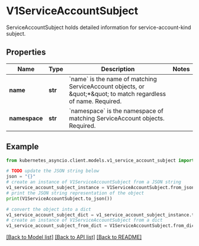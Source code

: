 # V1ServiceAccountSubject

ServiceAccountSubject holds detailed information for service-account-kind subject.

## Properties

Name | Type | Description | Notes
------------ | ------------- | ------------- | -------------
**name** | **str** | &#x60;name&#x60; is the name of matching ServiceAccount objects, or \&quot;*\&quot; to match regardless of name. Required. | 
**namespace** | **str** | &#x60;namespace&#x60; is the namespace of matching ServiceAccount objects. Required. | 

## Example

```python
from kubernetes_asyncio.client.models.v1_service_account_subject import V1ServiceAccountSubject

# TODO update the JSON string below
json = "{}"
# create an instance of V1ServiceAccountSubject from a JSON string
v1_service_account_subject_instance = V1ServiceAccountSubject.from_json(json)
# print the JSON string representation of the object
print(V1ServiceAccountSubject.to_json())

# convert the object into a dict
v1_service_account_subject_dict = v1_service_account_subject_instance.to_dict()
# create an instance of V1ServiceAccountSubject from a dict
v1_service_account_subject_from_dict = V1ServiceAccountSubject.from_dict(v1_service_account_subject_dict)
```
[[Back to Model list]](../README.md#documentation-for-models) [[Back to API list]](../README.md#documentation-for-api-endpoints) [[Back to README]](../README.md)



